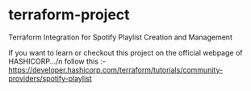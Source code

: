 # terraform-project
Terraform Integration for Spotify Playlist Creation and Management

If you want to learn or checkout this project on the official webpage of HASHICORP.../n
follow this :- https://developer.hashicorp.com/terraform/tutorials/community-providers/spotify-playlist
